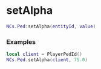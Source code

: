 # setAlpha

```lua
NCs.Ped:setAlpha(entityId, value)
```

### Examples
```lua
local client = PlayerPedId()
NCs.Ped.setAlpha(client, 75.0)
```